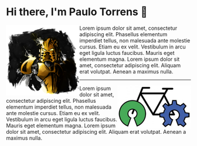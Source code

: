 Hi there, I'm Paulo Torrens 👋
================================================================================

<img align="left" width="200px" src="./takanuva.jpg"/>

Lorem ipsum dolor sit amet, consectetur adipiscing elit. Phasellus elementum
imperdiet tellus, non malesuada ante molestie cursus. Etiam eu ex velit.
Vestibulum in arcu eget ligula luctus faucibus. Mauris eget elementum magna.
Lorem ipsum dolor sit amet, consectetur adipiscing elit. Aliquam erat volutpat.
Aenean a maximus nulla.

-------------

<img align="right" width="200px" src="./bike.png" alt="I am Takanuva, the Toa of light!"/>

Lorem ipsum dolor sit amet, consectetur adipiscing elit. Phasellus elementum
imperdiet tellus, non malesuada ante molestie cursus. Etiam eu ex velit.
Vestibulum in arcu eget ligula luctus faucibus. Mauris eget elementum magna.
Lorem ipsum dolor sit amet, consectetur adipiscing elit. Aliquam erat volutpat.
Aenean a maximus nulla.
